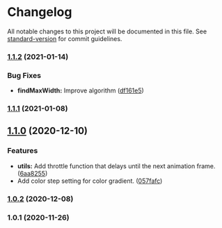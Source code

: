 # Changelog

All notable changes to this project will be documented in this file. See [standard-version](https://github.com/conventional-changelog/standard-version) for commit guidelines.

### [1.1.2](https://github.com/patrimart/blazemap-core/compare/v1.1.1...v1.1.2) (2021-01-14)


### Bug Fixes

* **findMaxWidth:** Improve algorithm ([df161e5](https://github.com/patrimart/blazemap-core/commit/df161e54586babb9e8fe18ff3a510a7e1086662d))

### [1.1.1](https://github.com/patrimart/blazemap-core/compare/v1.1.0...v1.1.1) (2021-01-08)

## [1.1.0](https://github.com/patrimart/blazemap/compare/v1.0.2...v1.1.0) (2020-12-10)


### Features

* **utils:** Add throttle function that delays until the next animation frame. ([6aa8255](https://github.com/patrimart/blazemap/commit/6aa8255c9651bd4a7d378d31aa13b6c3fc32fd69))
* Add color step setting for color gradient. ([057fafc](https://github.com/patrimart/blazemap/commit/057fafc06bae114e97bd04decee272cac4826979))

### [1.0.2](https://github.com/patrimart/blazemap/compare/v1.0.1...v1.0.2) (2020-12-08)

### 1.0.1 (2020-11-26)
